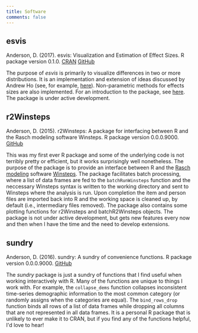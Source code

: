 ```yaml
---
title: Software
comments: false
---
```


## esvis
Anderson, D. (2017). esvis: Visualization and Estimation of Effect Sizes. R package version 0.1.0. [CRAN](https://CRAN.R-project.org/package=esvis.) [GitHub](https://github.com/DJAnderson07/esvis) 

The purpose of *esvis* is primarily to visualize differences in two or more distributions. It is an implementation and extension of ideas discussed by Andrew Ho (see, for example, [here](https://www.jstor.org/stable/40263526?seq=1#page_scan_tab_contents)). Non-parametric methods for  effects sizes are also implemented. For an introduction to the package, see [here](http://www.dandersondata.com/post/esvis-part-1/). The package is under active development.

## r2Winsteps
Anderson, D. (2015). r2Winsteps: A package for interfacing between R and the Rasch modeling software Winsteps. R package version 0.0.0.9000. [GitHub](https://github.com/DJAnderson07/r2Winsteps) 

This was my first ever R package and some of the underlying code is not terribly pretty or efficient, but it works surprisingly well nonetheless. The purpose of the package is to provide an interface between R and the [Rasch modeling](https://en.wikipedia.org/wiki/Rasch_model) software [Winsteps](http://www.winsteps.com/index.htm). The package facilitates batch processing, where a list of data frames are fed to the `batchRunWinsteps` function and the neccessary Winsteps syntax is written to the working directory and sent to Winsteps where the analysis is run. Upon completion the item and person files are imported back into R and the working space is cleaned up, by default (i.e., intermediary files removed). The package also contains some plotting functions for r2Winsteps and batchR2Winsteps objects. The package is not under active development, but gets new features every now and then when I have the time and the need to develop extensions. 

## sundry
Anderson, D. (2016). sundry: A sundry of convenience functions. R package version 0.0.0.9000. [GitHub](https://github.com/DJAnderson07/sundry)

The *sundry* package is just a sundry of functions that I find useful when working interactively with R. Many of the functions are unique to things I work with. For example, the `collapse_dems` function collapses inconsistent time-series demographic information to the most common category (or randomly assigns when the categories are equal). The `bind_rows_drop` function binds all rows of a list of data frames while dropping all columns that are not represented in all data frames. It is a personal R package that is unlikely to ever make it to CRAN, but if you find any of the functions helpful, I'd love to hear! 
